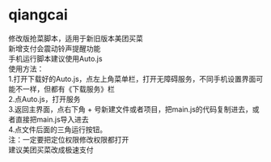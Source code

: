 # qiangcai
修改版抢菜脚本，适用于新旧版本美团买菜</br>
新增支付会震动铃声提醒功能</br>
手机运行脚本建议使用Auto.js</br>
使用方法：</br>
1.打开下载好的Auto.js，点左上角菜单栏，打开无障碍服务，不同手机设置界面可能不一样，但都有《下载服务》栏</br>
2.点Auto.js，打开服务</br>
3.返回主界面，点右下角 + 号新建文件或者项目，把main.js的代码复制进去，或者直接把main.js导入进去</br>
4.点文件后面的三角运行按钮。</br>
注：一定要把定位权限修改权限都打开</br>
    建议美团买菜改成极速支付</br>
